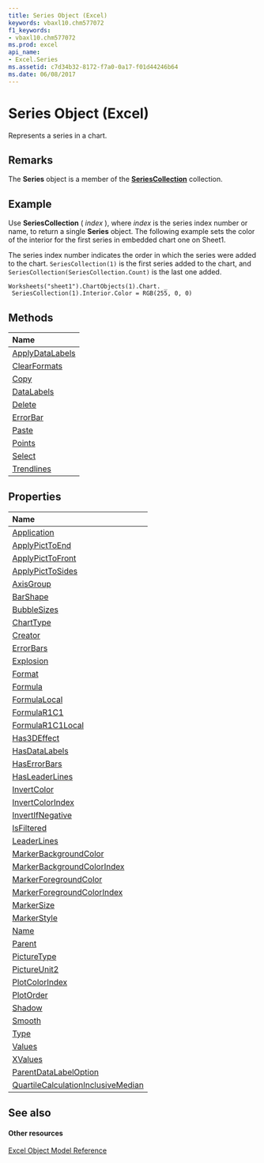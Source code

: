```yaml
---
title: Series Object (Excel)
keywords: vbaxl10.chm577072
f1_keywords:
- vbaxl10.chm577072
ms.prod: excel
api_name:
- Excel.Series
ms.assetid: c7d34b32-8172-f7a0-0a17-f01d44246b64
ms.date: 06/08/2017
---
```



# Series Object (Excel)

Represents a series in a chart.


## Remarks

 The **Series** object is a member of the **[SeriesCollection](seriescollection-object-excel.md)** collection.


## Example

Use  **SeriesCollection** ( _index_ ), where _index_ is the series index number or name, to return a single **Series** object. The following example sets the color of the interior for the first series in embedded chart one on Sheet1.

The series index number indicates the order in which the series were added to the chart.  `SeriesCollection(1)` is the first series added to the chart, and `SeriesCollection(SeriesCollection.Count)` is the last one added.




```
Worksheets("sheet1").ChartObjects(1).Chart. _ 
 SeriesCollection(1).Interior.Color = RGB(255, 0, 0)
```


## Methods



|**Name**|
|:-----|
|[ApplyDataLabels](series-applydatalabels-method-excel.md)|
|[ClearFormats](series-clearformats-method-excel.md)|
|[Copy](series-copy-method-excel.md)|
|[DataLabels](series-datalabels-method-excel.md)|
|[Delete](series-delete-method-excel.md)|
|[ErrorBar](series-errorbar-method-excel.md)|
|[Paste](series-paste-method-excel.md)|
|[Points](series-points-method-excel.md)|
|[Select](series-select-method-excel.md)|
|[Trendlines](series-trendlines-method-excel.md)|

## Properties



|**Name**|
|:-----|
|[Application](series-application-property-excel.md)|
|[ApplyPictToEnd](series-applypicttoend-property-excel.md)|
|[ApplyPictToFront](series-applypicttofront-property-excel.md)|
|[ApplyPictToSides](series-applypicttosides-property-excel.md)|
|[AxisGroup](series-axisgroup-property-excel.md)|
|[BarShape](series-barshape-property-excel.md)|
|[BubbleSizes](series-bubblesizes-property-excel.md)|
|[ChartType](series-charttype-property-excel.md)|
|[Creator](series-creator-property-excel.md)|
|[ErrorBars](series-errorbars-property-excel.md)|
|[Explosion](series-explosion-property-excel.md)|
|[Format](series-format-property-excel.md)|
|[Formula](series-formula-property-excel.md)|
|[FormulaLocal](series-formulalocal-property-excel.md)|
|[FormulaR1C1](series-formular1c1-property-excel.md)|
|[FormulaR1C1Local](series-formular1c1local-property-excel.md)|
|[Has3DEffect](series-has3deffect-property-excel.md)|
|[HasDataLabels](series-hasdatalabels-property-excel.md)|
|[HasErrorBars](series-haserrorbars-property-excel.md)|
|[HasLeaderLines](series-hasleaderlines-property-excel.md)|
|[InvertColor](series-invertcolor-property-excel.md)|
|[InvertColorIndex](series-invertcolorindex-property-excel.md)|
|[InvertIfNegative](series-invertifnegative-property-excel.md)|
|[IsFiltered](series-isfiltered-property-excel.md)|
|[LeaderLines](series-leaderlines-property-excel.md)|
|[MarkerBackgroundColor](series-markerbackgroundcolor-property-excel.md)|
|[MarkerBackgroundColorIndex](series-markerbackgroundcolorindex-property-excel.md)|
|[MarkerForegroundColor](series-markerforegroundcolor-property-excel.md)|
|[MarkerForegroundColorIndex](series-markerforegroundcolorindex-property-excel.md)|
|[MarkerSize](series-markersize-property-excel.md)|
|[MarkerStyle](series-markerstyle-property-excel.md)|
|[Name](series-name-property-excel.md)|
|[Parent](series-parent-property-excel.md)|
|[PictureType](series-picturetype-property-excel.md)|
|[PictureUnit2](series-pictureunit2-property-excel.md)|
|[PlotColorIndex](series-plotcolorindex-property-excel.md)|
|[PlotOrder](series-plotorder-property-excel.md)|
|[Shadow](series-shadow-property-excel.md)|
|[Smooth](series-smooth-property-excel.md)|
|[Type](series-type-property-excel.md)|
|[Values](series-values-property-excel.md)|
|[XValues](series-xvalues-property-excel.md)|
|[ParentDataLabelOption](series-parentdatalabeloption-property-excel.md)|
|[QuartileCalculationInclusiveMedian](series-quartilecalculationinclusivemedian-property-excel.md)|

## See also


#### Other resources


[Excel Object Model Reference](http://msdn.microsoft.com/library/11ea8598-8a20-92d5-f98b-0da04263bf2c%28Office.15%29.aspx)
